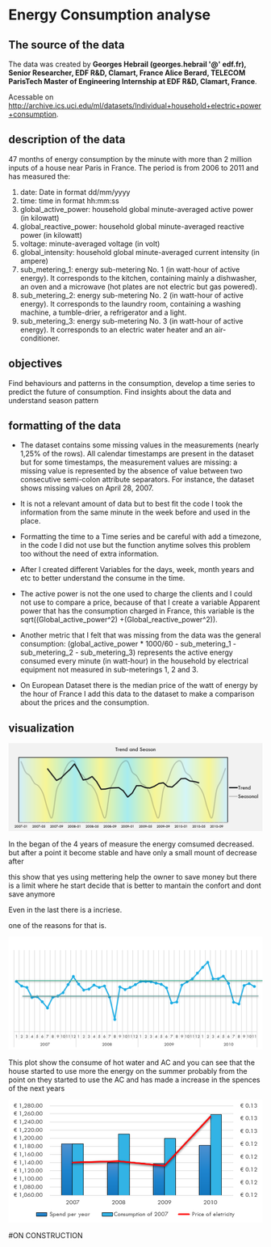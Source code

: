 # Energy Consumption analyse

## The source of the data 
The data was created by **Georges Hebrail (georges.hebrail '@' edf.fr), Senior Researcher, EDF R&D, Clamart, France 
Alice Berard, TELECOM ParisTech Master of Engineering Internship at EDF R&D, Clamart, France**.   

Acessable on http://archive.ics.uci.edu/ml/datasets/Individual+household+electric+power+consumption.



## description of the data

47 months of energy consumption by the minute with more than 2 million inputs of a house near Paris in France.
The period is from 2006 to 2011 and has measured the:
1. date: Date in format dd/mm/yyyy 
2. time: time in format hh:mm:ss 
3. global_active_power: household global minute-averaged active power (in kilowatt) 
4. global_reactive_power: household global minute-averaged reactive power (in kilowatt) 
5. voltage: minute-averaged voltage (in volt) 
6. global_intensity: household global minute-averaged current intensity (in ampere) 
7. sub_metering_1: energy sub-metering No. 1 (in watt-hour of active energy). It corresponds to the kitchen, containing mainly a dishwasher, an oven and a microwave (hot plates are not electric but gas powered). 
8. sub_metering_2: energy sub-metering No. 2 (in watt-hour of active energy). It corresponds to the laundry room, containing a washing machine, a tumble-drier, a refrigerator and a light. 
9. sub_metering_3: energy sub-metering No. 3 (in watt-hour of active energy). It corresponds to an electric water heater and an air-conditioner.


## objectives

Find behaviours and patterns in the consumption, develop a time series to predict the future of consumption.
Find insights about the data and understand season pattern 

## formatting of the data 
* The dataset contains some missing values in the measurements (nearly 1,25% of the rows). All calendar timestamps are present in the dataset but for some timestamps, the measurement values are missing: a missing value is represented by the absence of value between two consecutive semi-colon attribute separators. For instance, the dataset shows missing values on April 28, 2007.
* It is not a relevant amount of data but to best fit the code I took the information from the same minute in the week before and used in the place.

* Formatting the time to a Time series and be careful with add a timezone, in the code I did not use but the function anytime solves this problem too without the need of extra information.

* After I created different Variables for the days, week, month years and etc to better understand the consume in the time.

* The active power is not the one used to charge the clients and I could not use to compare a price, because of that I create a variable Apparent power that has the consumption charged in France, this variable is the 
sqrt((Global_active_power^2) +(Global_reactive_power^2)).

* Another metric that I felt that was missing from the data was the general consumption:
 (global_active_power * 1000/60 - sub_metering_1 - sub_metering_2 - sub_metering_3) represents the active energy consumed every minute (in watt-hour) in the household by electrical equipment not measured in sub-meterings 1, 2 and 3.

* On European Dataset there is the median price of the watt of energy by the hour of France I add this data to the dataset to make a comparison about the prices and the consumption.


## visualization
![ALt text](/Image/Trend.Season.png)

In the began of the 4 years of measure the energy comsumed decreased. but after a point it become stable and have only a small mount of decrease after

this show that yes using mettering help the owner to save money but there is a limit where he start decide that is better to mantain the confort and dont save anymore 

Even in the last there is a incriese.

one of the reasons for that is.

![ALt text](/Image/ConsumeOfTheHeather.png)

This plot show the consume of hot water and AC and you can see that the house started to use more the energy on the summer probably from the point on they started to use the AC and has made a increase in the spences of the next years 

![ALt text](/Image/Savingofmoney.png)

      
#ON CONSTRUCTION